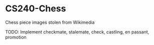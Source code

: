 # CS240-Chess

Chess piece images stolen from Wikimedia

TODO: Implement checkmate, stalemate, check, castling, en passant, promotion
